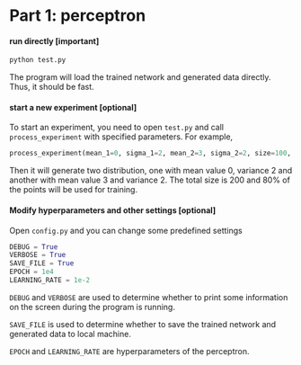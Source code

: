 # Part 1: perceptron

#### run directly [important]

```bash
python test.py
```

The program will load the trained network and generated data directly. Thus, it should be fast.

#### start a new experiment [optional]

To start an experiment, you need to open `test.py` and call `process_experiment` with specified parameters. For example,

```python
process_experiment(mean_1=0, sigma_1=2, mean_2=3, sigma_2=2, size=100, train_percentage=0.8)
```

Then it will generate two distribution, one with mean value 0, variance 2 and another with mean value 3 and variance 2. The total size is 200 and 80% of the points will be used for training.

#### Modify hyperparameters and other settings [optional]

Open `config.py` and you can change some predefined settings

```python
DEBUG = True
VERBOSE = True
SAVE_FILE = True
EPOCH = 1e4
LEARNING_RATE = 1e-2
```

`DEBUG` and `VERBOSE` are used to determine whether to print some information on the screen during the program is running.

`SAVE_FILE` is used to determine whether to save the trained network and generated data to local machine.

`EPOCH` and `LEARNING_RATE` are hyperparameters of the perceptron.


